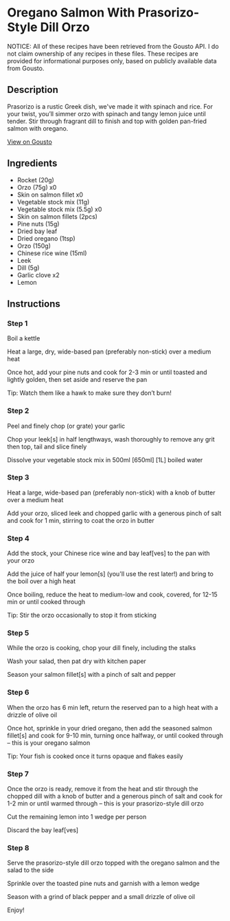 # Oregano Salmon With Prasorizo-Style Dill Orzo

NOTICE: All of these recipes have been retrieved from the Gousto API. I do not claim ownership of any recipes in these files. These recipes are provided for informational purposes only, based on publicly available data from Gousto.

## Description

Prasorizo is a rustic Greek dish, we've made it with spinach and rice. For your twist, you’ll simmer orzo with spinach and tangy lemon juice until tender. Stir through fragrant dill to finish and top with golden pan-fried salmon with oregano. 


[View on Gousto](https://www.gousto.co.uk/recipes/cookbook/oregano-sea-bass-with-prasorizo-style-dill-orzo)

## Ingredients

- Rocket (20g)
- Orzo (75g) x0
- Skin on salmon fillet x0
- Vegetable stock mix (11g)
- Vegetable stock mix (5.5g) x0
- Skin on salmon fillets (2pcs)
- Pine nuts (15g)
- Dried bay leaf
- Dried oregano (1tsp)
- Orzo (150g)
- Chinese rice wine (15ml)
- Leek
- Dill (5g)
- Garlic clove x2
- Lemon

## Instructions


### Step 1

Boil a kettle

Heat a large, dry, wide-based pan (preferably non-stick) over a medium heat

Once hot, add your pine nuts and cook for 2-3 min or until toasted and lightly golden, then set aside and reserve the pan

Tip: Watch them like a hawk to make sure they don’t burn!


### Step 2

Peel and finely chop (or grate) your garlic

Chop your leek[s] in half lengthways, wash thoroughly to remove any grit then top, tail and slice finely

Dissolve your vegetable stock mix in 500ml<span class="text-purple"> [650ml]</span> <span class="text-danger">[1L]</span> boiled water


### Step 3

Heat a large, wide-based pan (preferably non-stick) with a knob of butter over a medium heat

Add your orzo, sliced leek and chopped garlic with a generous pinch of salt and cook for 1 min, stirring to coat the orzo in butter


### Step 4

Add the stock, your Chinese rice wine and bay leaf[ves] to the pan with your orzo

Add the juice of half your lemon[s] (you'll use the rest later!) and bring to the boil over a high heat

Once boiling, reduce the heat to medium-low and cook, covered, for 12-15 min or until cooked through

Tip: Stir the orzo occasionally to stop it from sticking


### Step 5

While the orzo is cooking, chop your dill finely, including the stalks

Wash your salad, then pat dry with kitchen paper

Season your salmon fillet[s] with a pinch of salt and pepper


### Step 6

When the orzo has 6 min left, return the reserved pan to a high heat with a drizzle of olive oil

Once hot, sprinkle in your dried oregano, then add the seasoned salmon fillet[s] and cook for 9-10 min, turning once halfway, or until cooked through – this is your oregano salmon

Tip: Your fish is cooked once it turns opaque and flakes easily


### Step 7

Once the orzo is ready, remove it from the heat and stir through the chopped dill with a knob of butter and a generous pinch of salt and cook for 1-2 min or until warmed through – this is your prasorizo-style dill orzo

Cut the remaining lemon into 1 wedge per person

Discard the bay leaf[ves]

### Step 8

Serve the prasorizo-style dill orzo topped with the oregano salmon and the salad to the side

Sprinkle over the toasted pine nuts and garnish with a lemon wedge

Season with a grind of black pepper and a small drizzle of olive oil

Enjoy!

